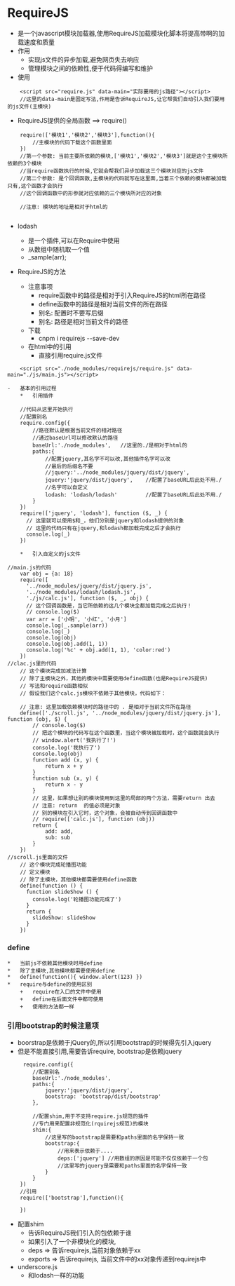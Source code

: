 # RequireJS
-   是一个javascript模块加载器,使用RequireJS加载模块化脚本将提高带啊的加载速度和质量
-   作用
    *   实现js文件的异步加载,避免网页失去响应
    *   管理模块之间的依赖性,便于代码得编写和维护
-   使用
```
    <script src="require.js" data-main="实际要用的js路径"></script>
    //这里的data-main是固定写法,作用是告诉RequireJS,让它帮我们自动引入我们要用的js文件(主模块)
```
-   RequireJS提供的全局函数 ==> require()
```
    require(['模块1','模块2','模块3'],function(){
        //主模块的代码下载这个函数里面
    })
    //第一个参数: 当前主要所依赖的模块,['模块1','模块2','模块3']就是这个主模块所依赖的3个模块
    //当require函数执行的时候,它就会帮我们异步加载这三个模块对应的js文件
    //第二个参数: 是个回调函数,主模块的代码就写在这里面,当着三个依赖的模块都被加载只有,这个函数才会执行
    //这个回调函数中的形参就对应依赖的三个模块所对应的对象
    
    //注意: 模块的地址是相对于html的
    
```
-   lodash
    *   是一个插件,可以在Require中使用
    *   从数组中随机取一个值
    *   _sample(arr);

-   RequireJS的方法
    -   注意事项
        *   require函数中的路径是相对于引入RequireJS的html所在路径
        *   define函数中的路径是相对当前文件的所在路径
        *   别名: 配置时不要写后缀
        *   别名: 路径是相对当前文件的路径
    -   下载
        *   cnpm i requirejs --save-dev
    -   在html中的引用
        *   直接引用require.js文件
```
    <script src="./node_modules/requirejs/require.js" data-main="./js/main.js"></script>
```
    -   基本的引用过程
        *   引用插件
```
    //代码从这里开始执行
    //配置别名
    require.config({
        //路径默认是根据当前文件的相对路径
        //通过baseUrl可以修改默认的路径
        baseUrl:'./node_modules',   //这里的./是相对于html的
        paths:{
            //配置jquery,其名字不可以改,其他插件名字可以改
            //最后的后缀名不要
            //jquery:'../node_modules/jquery/dist/jquery',
            jquery:'jquery/dist/jquery',    //配置了baseURL后此处不用./
            //名字可以自定义
            lodash: 'lodash/lodash'         //配置了baseURL后此处不用./
        }
    })
    require(['jquery', 'lodash'], function ($, _) {
      // 这里就可以使用$和_，他们分别是jquery和lodash提供的对象
      // 这里的代码只有在jquery,和lodash都加载完成之后才会执行
      console.log(_)
    })
```
        *   引入自定义的js文件
```
//main.js的代码
    var obj = {a: 18}
    require([
      '../node_modules/jquery/dist/jquery.js',
      '../node_modules/lodash/lodash.js',
      './js/calc.js'], function ($, _, obj) {
      // 这个回调函数是，当它所依赖的这几个模块全都加载完成之后执行！
      // console.log($)
      var arr = ['小明', '小红', '小月']
      console.log(_.sample(arr))
      console.log(_)
      console.log(obj)
      console.log(obj.add(1, 1))
      console.log('%c' + obj.add(1, 1), 'color:red')
    })
//clac.js里的代码
    // 这个模块完成加减法计算
    // 除了主模块之外，其他的模块中需要使用define函数(也是RequireJS提供)
    // 写法和require函数相似
    // 假设我们这个calc.js模块不依赖于其他模块，代码如下：
    
    // 注意: 这里加载依赖模块时的路径中的 . 是相对于当前文件所在路径
    define(['./scroll.js', '../node_modules/jquery/dist/jquery.js'], function (obj, $) {
        // console.log($)
        // 把这个模块的代码写在这个函数里，当这个模块被加载时，这个函数就会执行
        // window.alert('我执行了!')
        console.log('我执行了')
        console.log(obj)
        function add (x, y) {
            return x + y
        }
        function sub (x, y) {
            return x - y
        }
        // 这里，如果想让别的模块使用到这里的局部的两个方法，需要return 出去
        // 注意: return  的值必须是对象
        // 别的模块在引入它时，这个对象，会被自动传到回调函数中
        // require(['calc.js'], function (obj))
        return {
            add: add,
            sub: sub
        }
    })
//scroll.js里面的文件
    // 这个模块完成轮播图功能
    // 定义模块
    // 除了主模块，其他模块都需要使用define函数
    define(function () {
      function slideShow () {
        console.log('轮播图功能完成了')
      }
      return {
        slideShow: slideShow
      }
    })
```

### define
    *   当前js不依赖其他模块时用define
    *   除了主模块,其他模块都需要使用define
    *   define(function(){ window.alert(123) })
    *   require与define的使用区别
        +   require在入口的文件中使用
        +   define在后面文件中都可使用
        +   使用的方法都一样

### 引用bootstrap的时候注意项
-   boorstrap是依赖于jQuery的,所以引用bootstrap的时候得先引入jquery
-   但是不能直接引用,需要告诉require, bootstrap是依赖jquery
```
     require.config({
        //配置别名
        baseUrl:'./node_modules',
        paths:{
            jquery:'jquery/dist/jquery',   
            bootstrap: 'bootstrap/dist/bootstrap' 
        },
        
        //配置shim,用于不支持require.js规范的插件
        //专门用来配置非规范化(rquirejs规范)的模块
        shim:{
            //这里写的bootstrap是需要和paths里面的名字保持一致
            bootstrap:{
                //用来表示依赖于....
                deps:['jquery'] //用数组的原因是可能不仅仅依赖于一个包
                //这里写的jquery是需要和paths里面的名字保持一致
            }
        }
    })
    //引用
    require(['bootstrap'],function(){
        
    })
```
-   配置shim
    -   告诉RequireJS我们引入的包依赖于谁
    -   如果引入了一个非模块化的模块,
    -   deps => 告诉requirejs,当前对象依赖于xx
    -   exports => 告诉requirejs, 当前文件中的xx对象传递到requirejs中
-   underscore.js
    -   和lodash一样的功能

